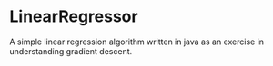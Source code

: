 # LinearRegressor
A simple linear regression algorithm written in java as an exercise in understanding gradient descent.

